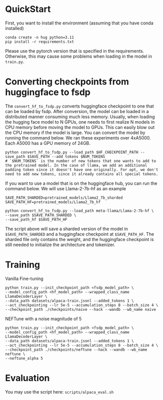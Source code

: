 # QuickStart
First, you want to install the environment (assuming that you have conda installed)

```
conda create -n hug python=3.11
pip install -r requirements.txt
```

Please use the pytorch version that is specified in the requirements. Otherwise, this may cause some problems when loading in the model in `train.py`.

# Converting checkpoints from huggingface to fsdp
The `convert_hf_to_fsdp.py` converts huggingface checkpoint to one that can be loaded by fsdp. After conversion, the model can be loaded in a distributed manner consuming much less memory. Usually, when loading the hugging face model to N GPUs, one needs to first realize N models in CPU memory before moving the model to GPUs. This can easily blow out the CPU memory if the model is large. You can convert the model by running the command below. We ran these experiments over 4xA5000. Each A5000 has a GPU memory of 24GB.

```
python convert_hf_to_fsdp.py --load_path $HF_CHECKPOINT_PATH --save_path $SAVE_PATH --add tokens $NUM_TOKENS
# `$NUM_TOKENS` is the number of new tokens that one wants to add to the pretrained model. In the case of llama, we add an additional padding token since it doesn't have one originally. For opt, we don't need to add new tokens, since it already contains all special tokens.
```

If you want to use a model that is on the huggingface hub, you can run the command below. We will use Llama-2-7b-hf as an example
```
SAVE_PATH_SHARDED=pretrained_models/Llama2_7b_sharded
SAVE_PATH_HF=pretrained_models/Llama2_7b_hf

python convert_hf_to_fsdp.py --load_path meta-llama/Llama-2-7b-hf \
--save_path $SAVE_PATH_SHARDED \
--save_path_hf $SAVE_PATH_HF
```
The script above will save a sharded version of the model in `$SAVE_PATH_SHARDED` and a huggingface checkpoint at `$SAVE_PATH_HF`. The sharded file only contains the weight, and the huggingface checkpoint is still needed to initialize the architecture and tokenizer. 

# Training
Vanilla Fine-tuning

```
python train.py --init_checkpoint_path <fsdp_model_path> \
--model_config_path <hf_model_path> --wrapped_class_name LlamaDecoderLayer \
--data_path datasets/alpaca-train.jsonl --added_tokens 1 \
--act_checkpointing --lr 5e-5 --accumulation_steps 8 --batch_size 4 \
--checkpoint_path ./checkpoints/naive --hack --wandb --wb_name naive
```

NEFTune with a noise magnitude of 5
```
python train.py --init_checkpoint_path <fsdp_model_path> \
--model_config_path <hf_model_path> --wrapped_class_name LlamaDecoderLayer \
--data_path datasets/alpaca-train.jsonl --added_tokens 1 \
--act_checkpointing --lr 5e-5 --accumulation_steps 8 --batch_size 4 \
--checkpoint_path ./checkpoints/neftune --hack --wandb --wb_name neftune \
--neftune_alpha 5
```

# Evaluation
You may use the script here: `scripts/alpaca_eval.sh`